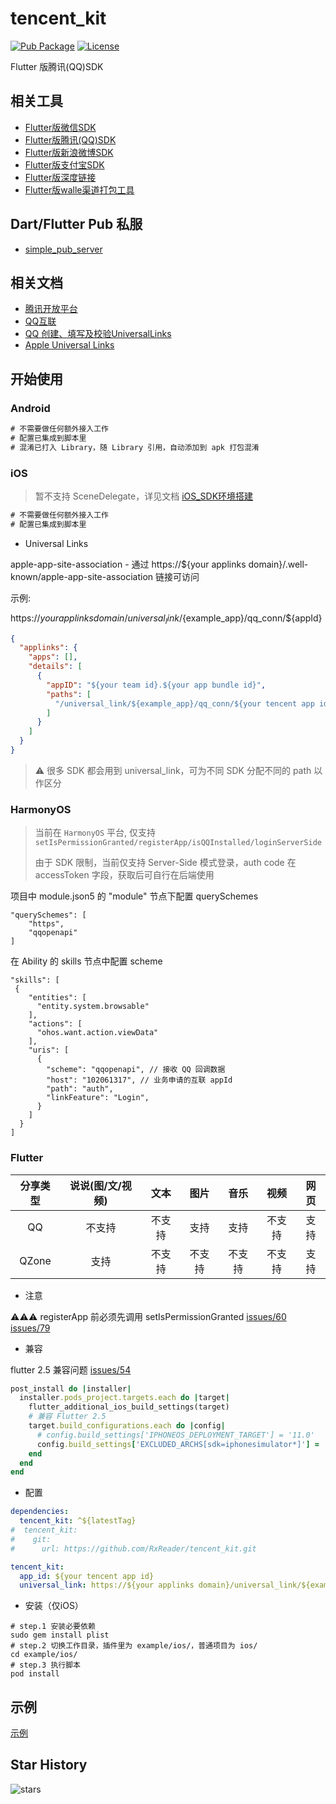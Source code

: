 # tencent_kit

[![Pub Package](https://img.shields.io/pub/v/tencent_kit.svg)](https://pub.dev/packages/tencent_kit)
[![License](https://img.shields.io/github/license/RxReader/tencent_kit)](https://github.com/RxReader/tencent_kit/blob/master/LICENSE)

Flutter 版腾讯(QQ)SDK

## 相关工具

* [Flutter版微信SDK](https://github.com/RxReader/wechat_kit)
* [Flutter版腾讯(QQ)SDK](https://github.com/RxReader/tencent_kit)
* [Flutter版新浪微博SDK](https://github.com/RxReader/weibo_kit)
* [Flutter版支付宝SDK](https://github.com/RxReader/alipay_kit)
* [Flutter版深度链接](https://github.com/RxReader/link_kit)
* [Flutter版walle渠道打包工具](https://github.com/RxReader/walle_kit)

## Dart/Flutter Pub 私服

* [simple_pub_server](https://github.com/RxReader/simple_pub_server)

## 相关文档

* [腾讯开放平台](https://open.tencent.com/)
* [QQ互联](http://wiki.connect.qq.com/)
* [QQ 创建、填写及校验UniversalLinks](https://wiki.connect.qq.com/%E5%A1%AB%E5%86%99%E5%8F%8A%E6%A0%A1%E9%AA%8Cuniversallinks)
* [Apple Universal Links](https://developer.apple.com/library/archive/documentation/General/Conceptual/AppSearch/UniversalLinks.html)

## 开始使用

### Android

```txt
# 不需要做任何额外接入工作
# 配置已集成到脚本里
# 混淆已打入 Library，随 Library 引用，自动添加到 apk 打包混淆
```

### iOS

> 暂不支持 SceneDelegate，详见文档 [iOS_SDK环境搭建](https://wiki.connect.qq.com/ios_sdk%e7%8e%af%e5%a2%83%e6%90%ad%e5%bb%ba)

```txt
# 不需要做任何额外接入工作
# 配置已集成到脚本里
```

* Universal Links

apple-app-site-association - 通过 https://${your applinks domain}/.well-known/apple-app-site-association 链接可访问

示例:

https://${your applinks domain}/universal_link/${example_app}/qq_conn/${appId}

```json
{
  "applinks": {
    "apps": [],
    "details": [
      {
        "appID": "${your team id}.${your app bundle id}",
        "paths": [
          "/universal_link/${example_app}/qq_conn/${your tencent app id}/*"
        ]
      }
    ]
  }
}
```

> ⚠️ 很多 SDK 都会用到 universal_link，可为不同 SDK 分配不同的 path 以作区分

### HarmonyOS

> 当前在 `HarmonyOS` 平台, 仅支持 `setIsPermissionGranted/registerApp/isQQInstalled/loginServerSide`
>
> 由于 SDK 限制，当前仅支持 Server-Side 模式登录，auth code 在 accessToken 字段，获取后可自行在后端使用

项目中 module.json5 的 "module" 节点下配置 querySchemes

```json5
"querySchemes": [
    "https",
    "qqopenapi"
]
```

在 Ability 的 skills 节点中配置 scheme

```json5
"skills": [
 {
    "entities": [
      "entity.system.browsable"
    ],
    "actions": [
      "ohos.want.action.viewData"
    ],
    "uris": [
      {
        "scheme": "qqopenapi", // 接收 QQ 回调数据
        "host": "102061317", // 业务申请的互联 appId
        "path": "auth",
        "linkFeature": "Login",
      }
    ]
  }
]
```

### Flutter

|分享类型|说说(图/文/视频)|文本|图片|音乐|视频|网页|
|:---:|:---:|:---:|:---:|:---:|:---:|:---:|
|QQ|不支持|不支持|支持|支持|不支持|支持|
|QZone|支持|不支持|不支持|不支持|不支持|支持|

* 注意

⚠️⚠️⚠️ registerApp 前必须先调用 setIsPermissionGranted [issues/60](https://github.com/RxReader/tencent_kit/issues/60) [issues/79](https://github.com/RxReader/tencent_kit/issues/79)

* 兼容

flutter 2.5 兼容问题 [issues/54](https://github.com/RxReader/tencent_kit/issues/54)

```ruby
post_install do |installer|
  installer.pods_project.targets.each do |target|
    flutter_additional_ios_build_settings(target)
    # 兼容 Flutter 2.5
    target.build_configurations.each do |config|
      # config.build_settings['IPHONEOS_DEPLOYMENT_TARGET'] = '11.0'
      config.build_settings['EXCLUDED_ARCHS[sdk=iphonesimulator*]'] = 'i386 arm64'
    end
  end
end
```

* 配置

```yaml
dependencies:
  tencent_kit: ^${latestTag}
#  tencent_kit:
#    git:
#      url: https://github.com/RxReader/tencent_kit.git

tencent_kit:
  app_id: ${your tencent app id}
  universal_link: https://${your applinks domain}/universal_link/${example_app}/qq_conn/${your tencent app id}/ # 可选项目
```

* 安装（仅iOS）

```shell
# step.1 安装必要依赖
sudo gem install plist
# step.2 切换工作目录，插件里为 example/ios/，普通项目为 ios/
cd example/ios/
# step.3 执行脚本
pod install
```

## 示例

[示例](./example/lib/main.dart)

## Star History

![stars](https://starchart.cc/rxreader/tencent_kit.svg)
